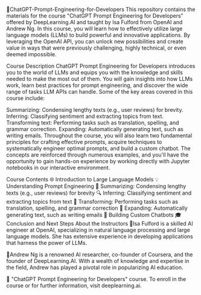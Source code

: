 🚀ChatGPT-Prompt-Engineering-for-Developers
This repository contains the materials for the course "ChatGPT Prompt Engineering for Developers" offered by DeepLearning.AI and taught by Isa Fulford from OpenAI and Andrew Ng. In this course, you will learn how to effectively utilize large language models (LLMs) to build powerful and innovative applications. By leveraging the OpenAI API, you can unlock new possibilities and create value in ways that were previously challenging, highly technical, or even deemed impossible.

Course Description
ChatGPT Prompt Engineering for Developers introduces you to the world of LLMs and equips you with the knowledge and skills needed to make the most out of them. You will gain insights into how LLMs work, learn best practices for prompt engineering, and discover the wide range of tasks LLM APIs can handle. Some of the key areas covered in this course include:

Summarizing: Condensing lengthy texts (e.g., user reviews) for brevity.
Inferring: Classifying sentiment and extracting topics from text.
Transforming text: Performing tasks such as translation, spelling, and grammar correction.
Expanding: Automatically generating text, such as writing emails.
Throughout the course, you will also learn two fundamental principles for crafting effective prompts, acquire techniques to systematically engineer optimal prompts, and build a custom chatbot. The concepts are reinforced through numerous examples, and you'll have the opportunity to gain hands-on experience by working directly with Jupyter notebooks in our interactive environment.

Course Contents
🌐 Introduction to Large Language Models
💡 Understanding Prompt Engineering
📝 Summarizing: Condensing lengthy texts (e.g., user reviews) for brevity
🔍 Inferring: Classifying sentiment and extracting topics from text
🔄 Transforming: Performing tasks such as translation, spelling, and grammar correction
📩 Expanding: Automatically generating text, such as writing emails
👥 Building Custom Chatbots
🎓 Conclusion and Next Steps
About the Instructors
🌟Isa Fulford is a skilled AI engineer at OpenAI, specializing in natural language processing and large language models. She has extensive experience in developing applications that harness the power of LLMs.

🌟Andrew Ng is a renowned AI researcher, co-founder of Coursera, and the founder of DeepLearning.AI. With a wealth of knowledge and expertise in the field, Andrew has played a pivotal role in popularizing AI education.

🔗 "ChatGPT Prompt Engineering for Developers" course. To enroll in the course or for further information, visit deeplearning.ai.
